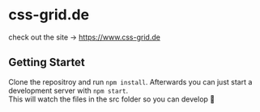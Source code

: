# css-grid.de
check out the site -> https://www.css-grid.de

## Getting Startet
Clone the repositroy and run `npm install`. Afterwards you can just start a development server with `npm start`.  
This will watch the files in the src folder so you can develop 🎺
